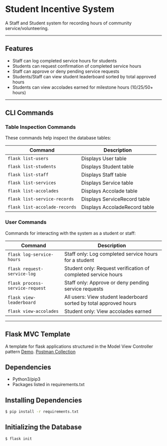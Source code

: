 # Student Incentive System

A Staff and Student system for recording hours of community service/volunteering.  

---

## Features

- Staff can log completed service hours for students  
- Students can request confirmation of completed service hours  
- Staff can approve or deny pending service requests  
- Students/Staff can view student leaderboard sorted by total approved hours  
- Students can view accolades earned for milestone hours (10/25/50+ hours)

---

## CLI Commands

### Table Inspection Commands

These commands help inspect the database tables:

| Command | Description |
|---------|-------------|
| `flask list-users` | Displays User table |
| `flask list-students` | Displays Student table |
| `flask list-staff` | Displays Staff table |
| `flask list-services` | Displays Service table |
| `flask list-accolades` | Displays Accolade table |
| `flask list-service-records` | Displays ServiceRecord table |
| `flask list-accolade-records` | Displays AccoladeRecord table |

### User Commands

Commands for interacting with the system as a student or staff:

| Command | Description |
|---------|-------------|
| `flask log-service-hours` | Staff only: Log completed service hours for a student |
| `flask request-service-log` | Student only: Request verification of completed service hours |
| `flask process-service-request` | Staff only: Approve or deny pending service requests |
| `flask view-leaderboard` | All users: View student leaderboard sorted by total approved hours |
| `flask view-accolades` | Student only: View accolades earned |

---

## Flask MVC Template
A template for flask applications structured in the Model View Controller pattern [Demo](https://dcit-flaskmvc.herokuapp.com/). [Postman Collection](https://documenter.getpostman.com/view/583570/2s83zcTnEJ)

## Dependencies
* Python3/pip3
* Packages listed in requirements.txt

## Installing Dependencies
```bash
$ pip install -r requirements.txt
```

## Initializing the Database
```bash
$ flask init
```